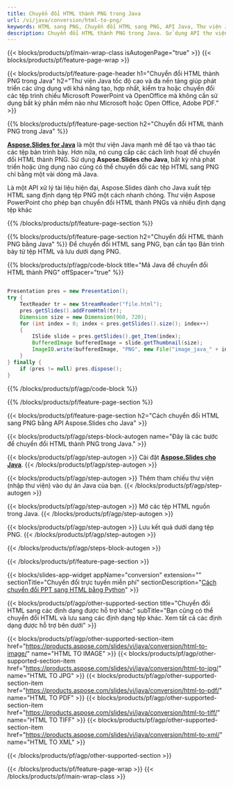 ```yaml
---
title: Chuyển đổi HTML thành PNG trong Java
url: /vi/java/conversion/html-to-png/
keywords: HTML sang PNG, Chuyển đổi HTML sang PNG, API Java, Thư viện Java, HTML, PNG
description: Chuyển đổi HTML thành PNG trong Java. Sử dụng API thư viện Java để chuyển đổi tệp HTML thành tệp PNG
---
```


{{< blocks/products/pf/main-wrap-class isAutogenPage="true" >}}
{{< blocks/products/pf/feature-page-wrap >}}

{{< blocks/products/pf/feature-page-header h1="Chuyển đổi HTML thành PNG trong Java" h2="Thư viện Java tốc độ cao và đa nền tảng giúp phát triển các ứng dụng với khả năng tạo, hợp nhất, kiểm tra hoặc chuyển đổi các tệp trình chiếu Microsoft PowerPoint và OpenOffice mà không cần sử dụng bất kỳ phần mềm nào như Microsoft hoặc Open Office, Adobe PDF." >}}

{{% blocks/products/pf/feature-page-section h2="Chuyển đổi HTML thành PNG trong Java" %}}

[**Aspose.Slides for Java**](https://products.aspose.com/slides/vi/java/) là một thư viện Java mạnh mẽ để tạo và thao tác các tệp bản trình bày. Hơn nữa, nó cung cấp các cách linh hoạt để chuyển đổi HTML thành PNG. Sử dụng **Aspose.Slides cho Java**, bất kỳ nhà phát triển hoặc ứng dụng nào cũng có thể chuyển đổi các tệp HTML sang PNG chỉ bằng một vài dòng mã Java.

Là một API xử lý tài liệu hiện đại, Aspose.Slides dành cho Java xuất tệp HTML sang định dạng tệp PNG một cách nhanh chóng. Thư viện Aspose PowerPoint cho phép bạn chuyển đổi HTML thành PNGs và nhiều định dạng tệp khác

{{% /blocks/products/pf/feature-page-section %}}

{{% blocks/products/pf/feature-page-section  h2="Chuyển đổi HTML thành PNG bằng Java" %}}
Để chuyển đổi HTML sang PNG, bạn cần tạo Bản trình bày từ tệp HTML và lưu dưới dạng PNG.

{{% blocks/products/pf/agp/code-block title="Mã Java để chuyển đổi HTML thành PNG" offSpacer="true" %}}

```java

Presentation pres = new Presentation();
try {
    TextReader tr = new StreamReader("file.html");
    pres.getSlides().addFromHtml(tr);
    Dimension size = new Dimension(960, 720);
    for (int index = 0; index < pres.getSlides().size(); index++)
    {
        ISlide slide = pres.getSlides().get_Item(index);
        BufferedImage bufferedImage = slide.getThumbnail(size);
        ImageIO.write(bufferedImage, "PNG", new File("image_java_" + index + ".png"));
    }
} finally {
    if (pres != null) pres.dispose();
}
```


{{% /blocks/products/pf/agp/code-block %}}

{{% /blocks/products/pf/feature-page-section %}}

{{< blocks/products/pf/feature-page-section  h2="Cách chuyển đổi HTML sang PNG bằng API Aspose.Slides cho Java" >}}

{{< blocks/products/pf/agp/steps-block-autogen name="Đây là các bước để chuyển đổi HTML thành PNG trong Java." >}}

{{< blocks/products/pf/agp/step-autogen >}}
Cài đặt [**Aspose.Slides cho Java**](https://products.aspose.com/slides/vi/java/).
{{< /blocks/products/pf/agp/step-autogen >}}

{{< blocks/products/pf/agp/step-autogen >}}
Thêm tham chiếu thư viện (nhập thư viện) vào dự án Java của bạn.
{{< /blocks/products/pf/agp/step-autogen >}}

{{< blocks/products/pf/agp/step-autogen >}}
Mở các tệp HTML nguồn trong Java.
{{< /blocks/products/pf/agp/step-autogen >}}

{{< blocks/products/pf/agp/step-autogen >}}
Lưu kết quả dưới dạng tệp PNG.
{{< /blocks/products/pf/agp/step-autogen >}}

{{< /blocks/products/pf/agp/steps-block-autogen >}}

{{< /blocks/products/pf/feature-page-section >}}

{{< blocks/slides-app-widget  appName="conversion" extension="" sectionTitle="Chuyển đổi trực tuyến miễn phí" sectionDescription="[Cách chuyển đổi PPT sang HTML bằng Python](https://products.aspose.com/slides/vi/python-net/conversion/ppt-to-html/)" >}}

{{< blocks/products/pf/agp/other-supported-section title="Chuyển đổi HTML sang các định dạng được hỗ trợ khác" subTitle="Bạn cũng có thể chuyển đổi HTML và lưu sang các định dạng tệp khác. Xem tất cả các định dạng được hỗ trợ bên dưới" >}}

{{< blocks/products/pf/agp/other-supported-section-item href="https://products.aspose.com/slides/vi/java/conversion/html-to-image/" name="HTML TO IMAGE" >}}
{{< blocks/products/pf/agp/other-supported-section-item href="https://products.aspose.com/slides/vi/java/conversion/html-to-jpg/" name="HTML TO JPG" >}}
{{< blocks/products/pf/agp/other-supported-section-item href="https://products.aspose.com/slides/vi/java/conversion/html-to-pdf/" name="HTML TO PDF" >}}
{{< blocks/products/pf/agp/other-supported-section-item href="https://products.aspose.com/slides/vi/java/conversion/html-to-tiff/" name="HTML TO TIFF" >}}
{{< blocks/products/pf/agp/other-supported-section-item href="https://products.aspose.com/slides/vi/java/conversion/html-to-xml/" name="HTML TO XML" >}}


{{< /blocks/products/pf/agp/other-supported-section >}}

{{< /blocks/products/pf/feature-page-wrap >}}
{{< /blocks/products/pf/main-wrap-class >}}